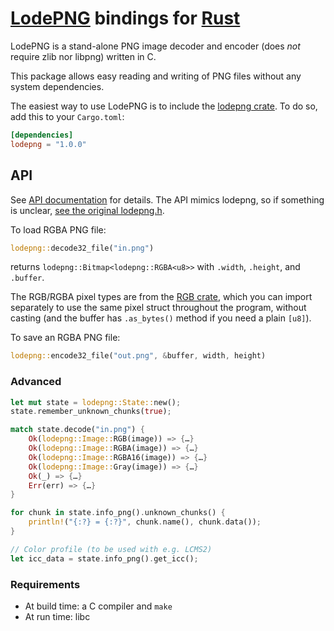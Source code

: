 # [LodePNG](http://lodev.org/lodepng) bindings for [Rust](https://www.rust-lang.org)

LodePNG is a stand-alone PNG image decoder and encoder (does *not* require zlib nor libpng) written in C.

This package allows easy reading and writing of PNG files without any system dependencies.

The easiest way to use LodePNG is to include the [lodepng crate](https://crates.io/crates/lodepng).
To do so, add this to your `Cargo.toml`:

```toml
[dependencies]
lodepng = "1.0.0"
```

## API

See [API documentation](https://pornel.github.io/lodepng-rust/lodepng/) for details. The API mimics lodepng, so if something is unclear, [see the original lodepng.h](https://raw.githubusercontent.com/lvandeve/lodepng/master/lodepng.h).

To load RGBA PNG file:

```rust
lodepng::decode32_file("in.png")
```

returns `lodepng::Bitmap<lodepng::RGBA<u8>>` with `.width`, `.height`, and `.buffer`.

The RGB/RGBA pixel types are from the [RGB crate](https://crates.io/crates/rgb), which you can import separately to use the same pixel struct throughout the program, without casting (and the buffer has `.as_bytes()` method if you need a plain `[u8]`).

To save an RGBA PNG file:

```rust
lodepng::encode32_file("out.png", &buffer, width, height)
```

### Advanced

```rust
let mut state = lodepng::State::new();
state.remember_unknown_chunks(true);

match state.decode("in.png") {
    Ok(lodepng::Image::RGB(image)) => {…}
    Ok(lodepng::Image::RGBA(image)) => {…}
    Ok(lodepng::Image::RGBA16(image)) => {…}
    Ok(lodepng::Image::Gray(image)) => {…}
    Ok(_) => {…}
    Err(err) => {…}
}

for chunk in state.info_png().unknown_chunks() {
    println!("{:?} = {:?}", chunk.name(), chunk.data());
}

// Color profile (to be used with e.g. LCMS2)
let icc_data = state.info_png().get_icc();
```

### Requirements

* At build time: a C compiler and `make`
* At run time: libc
